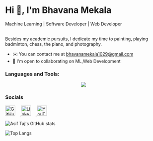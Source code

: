  <h1>Hi 👋, I'm Bhavana Mekala </h1>
Machine Learning | Software Developer | Web Developer

</br>
</br>

Besides my academic pursuits, I dedicate my time to painting, playing badminton, chess, the piano, and photography.

* ✉️  You can contact me at [bhavanamekala1029@gmail.com](mailto:bhavanamekala1029@gmail.com)
* 🤝  I'm open to collaborating on ML,Web Development

### Languages and Tools:
<p align="center">
  <a href="https://skillicons.dev">
    <img src="https://skillicons.dev/icons?i=cpp,py,c,html,css,tailwind,bootstrap,sklearn,js,threejs,nodejs,express,react,nextjs,git,github,heroku,linux,ubuntu,mysql,mongodb,vercel,netlify" />
  </a>
</p>

### Socials
<p align="left">
    <a href="https://www.github.com/0username1" target="_blank" rel="noreferrer">
        <img src="https://github.githubassets.com/images/modules/logos_page/GitHub-Mark.png" alt="GitHub" style="margin-right: 15px;" width="32" height="32" />
    </a>
    <a href="https://www.linkedin.com/in/bhavana-mekala-611235229/" target="_blank" rel="noreferrer">
        <img src="https://raw.githubusercontent.com/danielcranney/readme-generator/main/public/icons/socials/linkedin.svg" alt="LinkedIn" style="margin-right: 15px;" width="32" height="32" />
    </a>
    <a href="https://www.youtube.com/channel/UCnOQlqdTiXG88mBZRVVueWA" target="_blank" rel="noreferrer">
        <img src="https://raw.githubusercontent.com/danielcranney/readme-generator/main/public/icons/socials/youtube.svg" alt="YouTube" style="margin-right: 15px;" width="32" height="32" />
    </a>
</p>



![Asif Taj's GitHub stats](https://github-readme-stats.vercel.app/api?username=0username1&show_icons=true&theme=dark)

![Top Langs](https://github-readme-stats.vercel.app/api/top-langs/?username=0username1&theme=dark)



